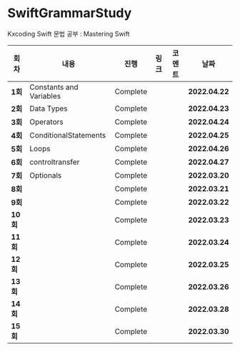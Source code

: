 # SwiftGrammarStudy
Kxcoding Swift 문법 공부 : Mastering Swift

| 회차    | 내용                                           | 진행 | 링크                                                         | 코멘트                                                  | 날짜           |
| ------- | ---------------------------------------------- | ---- | ------------------------------------------------------------ | ------------------------------------------------------- | -------------- |
| **1회** | Constants and Variables | Complete |  |  | **2022.04.22** |
| **2회** | Data Types | Complete |  |  | **2022.04.23** |
| **3회** | Operators | Complete |  |  | **2022.04.24** |
| **4회** | ConditionalStatements | Complete |  |  | **2022.04.25** |
| **5회** | Loops | Complete |  |  | **2022.04.26** |
| **6회** | controltransfer | Complete |  |  | **2022.04.27** |
| **7회** | Optionals | Complete |  |  | **2022.03.20** |
| **8회** |  | Complete |  |  | **2022.03.21** |
| **9회** |  | Complete |  |  | **2022.03.22** |
| **10회** |  | Complete |  |  | **2022.03.23** |
| **11회** |  | Complete |  |  | **2022.03.24** |
| **12회** |  | Complete |  |  | **2022.03.25** |
| **13회** |  | Complete |  |  | **2022.03.26** |
| **14회** |  | Complete |  |  | **2022.03.28** |
| **15회** |  | Complete |  |  | **2022.03.30** |
